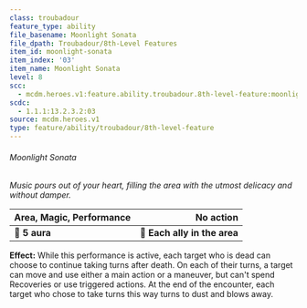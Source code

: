 ```yaml
---
class: troubadour
feature_type: ability
file_basename: Moonlight Sonata
file_dpath: Troubadour/8th-Level Features
item_id: moonlight-sonata
item_index: '03'
item_name: Moonlight Sonata
level: 8
scc:
  - mcdm.heroes.v1:feature.ability.troubadour.8th-level-feature:moonlight-sonata
scdc:
  - 1.1.1:13.2.3.2:03
source: mcdm.heroes.v1
type: feature/ability/troubadour/8th-level-feature
---
```


###### Moonlight Sonata

*Music pours out of your heart, filling the area with the utmost delicacy and without damper.*

| **Area, Magic, Performance** |                **No action** |
| ---------------------------- | ---------------------------: |
| **📏 5 aura**                | **🎯 Each ally in the area** |

**Effect:** While this performance is active, each target who is dead can choose to continue taking turns after death. On each of their turns, a target can move and use either a main action or a maneuver, but can't spend Recoveries or use triggered actions. At the end of the encounter, each target who chose to take turns this way turns to dust and blows away.
